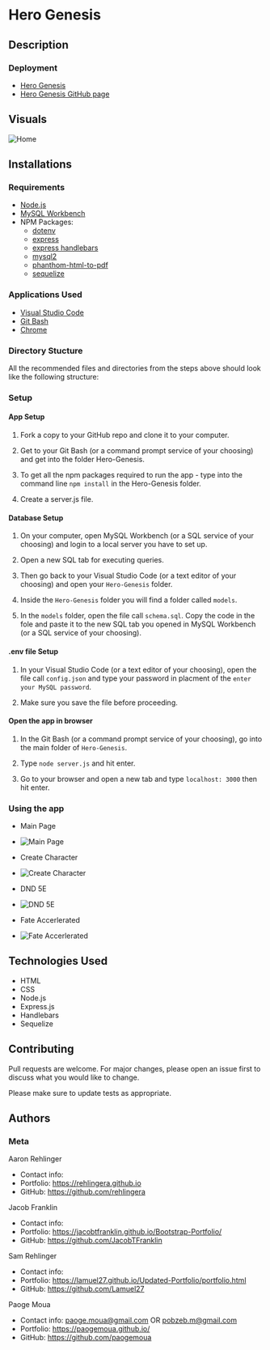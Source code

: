 # Hero Genesis

## Description

### Deployment
* [Hero Genesis]
* [Hero Genesis GitHub page]

## Visuals
![Home](./public/images/hero_genesis_250x250.jpg)

## Installations
### Requirements
* [Node.js]
* [MySQL Workbench]
* NPM Packages:
    * [dotenv]
    * [express]
    * [express handlebars]
    * [mysql2]
    * [phanthom-html-to-pdf]
    * [sequelize]

### Applications Used
* [Visual Studio Code]
* [Git Bash]
* [Chrome]

### Directory Stucture
All the recommended files and directories from the steps above should look like the following structure:

<!-- ![Directory Structure](./public/images/Directory_Structure.jpg) -->

### Setup
#### App Setup
1. Fork a copy to your GitHub repo and clone it to your computer.

1. Get to your Git Bash (or a command prompt service of your choosing) and get into the folder Hero-Genesis.

1. To get all the npm packages required to run the app - type into the command line `npm install` in the Hero-Genesis folder.

1. Create a server.js file.

#### Database Setup
1. On your computer, open MySQL Workbench (or a SQL service of your choosing) and login to a local server you have to set up.

1. Open a new SQL tab for executing queries.

1. Then go back to your Visual Studio Code (or a text editor of your choosing) and open your `Hero-Genesis` folder.

1. Inside the `Hero-Genesis` folder you will find a folder called `models`.

1. In the `models` folder, open the file call `schema.sql`.  Copy the code in the fole and paste it to the new SQL tab you opened in MySQL Workbench (or a SQL service of your choosing).

#### .env file Setup
1. In your Visual Studio Code (or a text editor of your choosing), open the file call `config.json` and type your password in placment of the `enter your MySQL password`.

1. Make sure you save the file before proceeding.

#### Open the app in browser
1. In the Git Bash (or a command prompt service of your choosing), go into the main folder of `Hero-Genesis`.

1. Type `node server.js` and hit enter.

1. Go to your browser and open a new tab and type `localhost: 3000` then hit enter.

### Using the app
* Main Page
* ![Main Page](./public/images/home_hero-genesis_250x250.jpg)

* Create Character
* ![Create Character](./public/images/create_hero-genesis_250x250.jpg)

* DND 5E
* ![DND 5E](./public/images/DND5E_hero-genesis_250x250.jpg)

* Fate Accerlerated
* ![Fate Accerlerated](./public/images/fate_hero-genesis_250x250.jpg)

## Technologies Used
* HTML
* CSS
* Node.js
* Express.js
* Handlebars
* Sequelize

## Contributing
Pull requests are welcome. For major changes, please open an issue first to discuss what you would like to change.

Please make sure to update tests as appropriate.

## Authors
### Meta
Aaron Rehlinger
* Contact info: 
* Portfolio: https://rehlingera.github.io
* GitHub: https://github.com/rehlingera

Jacob Franklin
* Contact info: 
* Portfolio: https://jacobtfranklin.github.io/Bootstrap-Portfolio/
* GitHub: https://github.com/JacobTFranklin

Sam Rehlinger
* Contact info:
* Portfolio: https://lamuel27.github.io/Updated-Portfolio/portfolio.html
* GitHub: https://github.com/Lamuel27

Paoge Moua
* Contact info: paoge.moua@gmail.com OR pobzeb.m@gmail.com
* Portfolio: https://paogemoua.github.io/
* GitHub: https://github.com/paogemoua

<!-- Linked -->
[MIT]: https://choosealicense.com/licenses/mit/
[Node.js]: https://nodejs.org/en/download/
[MySQL Workbench]: https://dev.mysql.com/downloads/workbench/
[dotenv]: https://www.npmjs.com/package/dotenv
[express]: https://www.npmjs.com/package/express
[express handlebars]: https://www.npmjs.com/package/express-handlebars
[mysql2]: https://www.npmjs.com/package/mysql2
[phanthom-html-to-pdf]: https://www.npmjs.com/package/phantom-html-to-pdf
[sequelize]: https://www.npmjs.com/package/sequelize
[Visual Studio Code]: https://code.visualstudio.com/download
[Git Bash]: https://git-scm.com/downloads
[Chrome]: https://www.google.com/chrome/
[Hero Genesis]: https://lit-reaches-81284.herokuapp.com/
[Hero Genesis GitHub page]: https://github.com/Lamuel27/Hero-Genesis